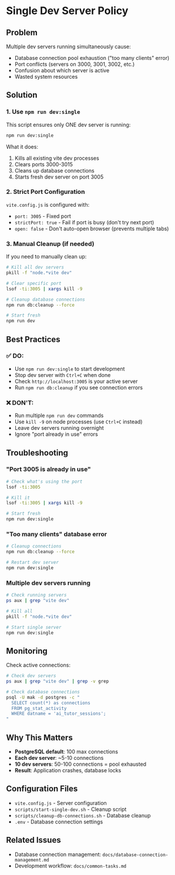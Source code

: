 # Single Dev Server Policy

## Problem

Multiple dev servers running simultaneously cause:

- Database connection pool exhaustion ("too many clients" error)
- Port conflicts (servers on 3000, 3001, 3002, etc.)
- Confusion about which server is active
- Wasted system resources

## Solution

### 1. Use `npm run dev:single`

This script ensures only ONE dev server is running:

```bash
npm run dev:single
```

What it does:

1. Kills all existing vite dev processes
2. Clears ports 3000-3015
3. Cleans up database connections
4. Starts fresh dev server on port 3005

### 2. Strict Port Configuration

`vite.config.js` is configured with:

- `port: 3005` - Fixed port
- `strictPort: true` - Fail if port is busy (don't try next port)
- `open: false` - Don't auto-open browser (prevents multiple tabs)

### 3. Manual Cleanup (if needed)

If you need to manually clean up:

```bash
# Kill all dev servers
pkill -f "node.*vite dev"

# Clear specific port
lsof -ti:3005 | xargs kill -9

# Cleanup database connections
npm run db:cleanup --force

# Start fresh
npm run dev
```

## Best Practices

### ✅ DO:

- Use `npm run dev:single` to start development
- Stop dev server with `Ctrl+C` when done
- Check `http://localhost:3005` is your active server
- Run `npm run db:cleanup` if you see connection errors

### ❌ DON'T:

- Run multiple `npm run dev` commands
- Use `kill -9` on node processes (use `Ctrl+C` instead)
- Leave dev servers running overnight
- Ignore "port already in use" errors

## Troubleshooting

### "Port 3005 is already in use"

```bash
# Check what's using the port
lsof -ti:3005

# Kill it
lsof -ti:3005 | xargs kill -9

# Start fresh
npm run dev:single
```

### "Too many clients" database error

```bash
# Cleanup connections
npm run db:cleanup --force

# Restart dev server
npm run dev:single
```

### Multiple dev servers running

```bash
# Check running servers
ps aux | grep "vite dev"

# Kill all
pkill -f "node.*vite dev"

# Start single server
npm run dev:single
```

## Monitoring

Check active connections:

```bash
# Check dev servers
ps aux | grep "vite dev" | grep -v grep

# Check database connections
psql -U mak -d postgres -c "
  SELECT count(*) as connections
  FROM pg_stat_activity
  WHERE datname = 'ai_tutor_sessions';
"
```

## Why This Matters

- **PostgreSQL default**: 100 max connections
- **Each dev server**: ~5-10 connections
- **10 dev servers**: 50-100 connections = pool exhausted
- **Result**: Application crashes, database locks

## Configuration Files

- `vite.config.js` - Server configuration
- `scripts/start-single-dev.sh` - Cleanup script
- `scripts/cleanup-db-connections.sh` - Database cleanup
- `.env` - Database connection settings

## Related Issues

- Database connection management: `docs/database-connection-management.md`
- Development workflow: `docs/common-tasks.md`
